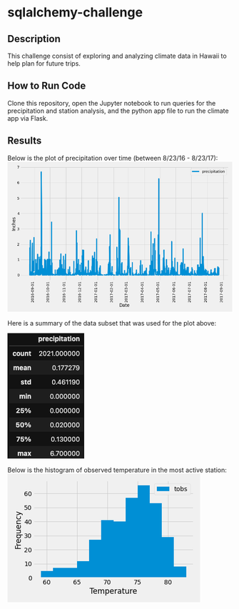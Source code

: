 # sqlalchemy-challenge

## Description
This challenge consist of exploring and analyzing climate data in Hawaii to help plan for future trips.

## How to Run Code
Clone this repository, open the Jupyter notebook to run queries for the precipitation and station analysis, and the python app file to run the climate app via Flask.

## Results
Below is the plot of precipitation over time (between 8/23/16 - 8/23/17):
![Precipitation](Images/precipitation_data.png)

Here is a summary of the data subset that was used for the plot above:

![Describe](Images/precipitation_describe.png)

Below is the histogram of observed temperature in the most active station:
![Temperature](Images/station_temp_data.png)